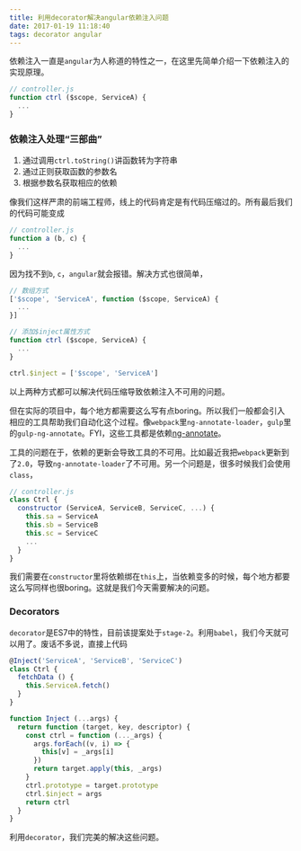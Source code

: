 ```yaml
---
title: 利用decorator解决angular依赖注入问题
date: 2017-01-19 11:18:40
tags: decorator angular
---
```


依赖注入一直是`angular`为人称道的特性之一，在这里先简单介绍一下依赖注入的实现原理。

```javascript
// controller.js
function ctrl ($scope, ServiceA) {
  ...
}
```

### 依赖注入处理“三部曲”

1. 通过调用`ctrl.toString()`讲函数转为字符串
2. 通过正则获取函数的参数名
3. 根据参数名获取相应的依赖

<!-- more -->

像我们这样严肃的前端工程师，线上的代码肯定是有代码压缩过的。所有最后我们的代码可能变成

```javascript
// controller.js
function a (b, c) {
  ...
}
```

因为找不到`b`, `c`，`angular`就会报错。解决方式也很简单，

```javascript
// 数组方式
['$scope', 'ServiceA', function ($scope, ServiceA) {
  ...
}]

// 添加$inject属性方式
function ctrl ($scope, ServiceA) {
  ...
}

ctrl.$inject = ['$scope', 'ServiceA']
```

以上两种方式都可以解决代码压缩导致依赖注入不可用的问题。

但在实际的项目中，每个地方都需要这么写有点boring。所以我们一般都会引入相应的工具帮助我们自动化这个过程。像`webpack`里`ng-annotate-loader`，`gulp`里的`gulp-ng-annotate`。FYI，这些工具都是依赖[ng-annotate](https://github.com/olov/ng-annotate)。

工具的问题在于，依赖的更新会导致工具的不可用。比如最近我把`webpack`更新到了`2.0`，导致`ng-annotate-loader`了不可用。另一个问题是，很多时候我们会使用`class`，

```javascript
// controller.js
class Ctrl {
  constructor (ServiceA, ServiceB, ServiceC, ...) {
    this.sa = ServiceA
    this.sb = ServiceB
    this.sc = ServiceC
    ...
  }
}
```

我们需要在`constructor`里将依赖绑在`this`上，当依赖变多的时候，每个地方都要这么写同样也很boring。这就是我们今天需要解决的问题。

### Decorators

`decorator`是ES7中的特性，目前该提案处于`stage-2`。利用`babel`，我们今天就可以用了。废话不多说，直接上代码


```javascript
@Inject('ServiceA', 'ServiceB', 'ServiceC')
class Ctrl {
  fetchData () {
    this.ServiceA.fetch()
  }
}

function Inject (...args) {
  return function (target, key, descriptor) {
    const ctrl = function (..._args) {
      args.forEach((v, i) => {
        this[v] = _args[i]
      })
      return target.apply(this, _args)
    }
    ctrl.prototype = target.prototype
    ctrl.$inject = args
    return ctrl
  }
}
```

利用`decorator`，我们完美的解决这些问题。